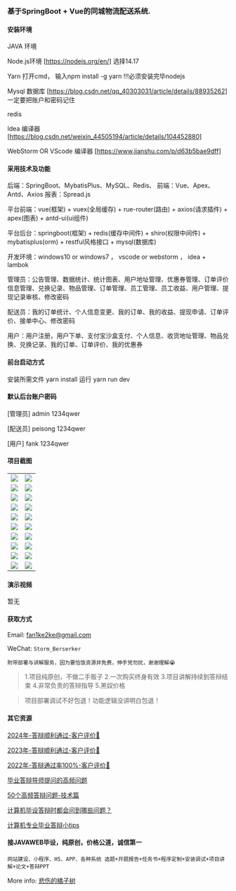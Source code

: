 ### 基于SpringBoot + Vue的同城物流配送系统.

#### 安装环境

JAVA 环境 

Node.js环境 [https://nodejs.org/en/] 选择14.17

Yarn 打开cmd， 输入npm install -g yarn !!!必须安装完毕nodejs

Mysql 数据库 [https://blog.csdn.net/qq_40303031/article/details/88935262] 一定要把账户和密码记住

redis

Idea 编译器 [https://blog.csdn.net/weixin_44505194/article/details/104452880]

WebStorm OR VScode 编译器 [https://www.jianshu.com/p/d63b5bae9dff]

#### 采用技术及功能

后端：SpringBoot、MybatisPlus、MySQL、Redis、
前端：Vue、Apex、Antd、Axios
报表：Spread.js

平台前端：vue(框架) + vuex(全局缓存) + rue-router(路由) + axios(请求插件) + apex(图表)  + antd-ui(ui组件)

平台后台：springboot(框架) + redis(缓存中间件) + shiro(权限中间件) + mybatisplus(orm) + restful风格接口 + mysql(数据库)

开发环境：windows10 or windows7 ， vscode or webstorm ， idea + lambok

管理员：公告管理、数据统计、统计图表、用户地址管理、优惠券管理、订单评价信息管理、兑换记录、物品管理、订单管理、员工管理、员工收益、用户管理、提现记录审核、修改密码

配送员：我的订单统计、个人信息变更、我的订单、我的收益、提现申请、订单评价、接单中心、修改密码

用户：用户注册，用户下单、支付宝沙盒支付、个人信息、收货地址管理、物品兑换、兑换记录、我的订单、订单评价、我的优惠券


#### 前台启动方式
安装所需文件 yarn install 
运行 yarn run dev

#### 默认后台账户密码
[管理员]
admin
1234qwer

[配送员]
peisong
1234qwer

[用户]
fank
1234qwer

#### 项目截图

|  |  |
|---------------------|---------------------|
| ![](https://fank-bucket-oss.oss-cn-beijing.aliyuncs.com/img/1704084076553.jpg) | ![](https://fank-bucket-oss.oss-cn-beijing.aliyuncs.com/img/1704084340519.jpg) |
| ![](https://fank-bucket-oss.oss-cn-beijing.aliyuncs.com/img/1704084060958.jpg) | ![](https://fank-bucket-oss.oss-cn-beijing.aliyuncs.com/img/1704084294832.jpg) |
| ![](https://fank-bucket-oss.oss-cn-beijing.aliyuncs.com/img/1704083960875.jpg) | ![](https://fank-bucket-oss.oss-cn-beijing.aliyuncs.com/img/1704084277370.jpg) |
| ![](https://fank-bucket-oss.oss-cn-beijing.aliyuncs.com/img/1704083943526.jpg) | ![](https://fank-bucket-oss.oss-cn-beijing.aliyuncs.com/img/1704084257162.jpg) |
| ![](https://fank-bucket-oss.oss-cn-beijing.aliyuncs.com/img/1704083933526.jpg) | ![](https://fank-bucket-oss.oss-cn-beijing.aliyuncs.com/img/1704084242336.jpg) |
| ![](https://fank-bucket-oss.oss-cn-beijing.aliyuncs.com/img/1704083897279.jpg) | ![](https://fank-bucket-oss.oss-cn-beijing.aliyuncs.com/img/1704084226018.jpg) |
| ![](https://fank-bucket-oss.oss-cn-beijing.aliyuncs.com/img/1704083886487.jpg) | ![](https://fank-bucket-oss.oss-cn-beijing.aliyuncs.com/img/1704084213598.jpg) |
| ![](https://fank-bucket-oss.oss-cn-beijing.aliyuncs.com/img/1704084426592.jpg) | ![](https://fank-bucket-oss.oss-cn-beijing.aliyuncs.com/img/1704084198742.jpg) |
| ![](https://fank-bucket-oss.oss-cn-beijing.aliyuncs.com/img/1704084397990.jpg) | ![](https://fank-bucket-oss.oss-cn-beijing.aliyuncs.com/img/1704084185840.jpg) |
| ![](https://fank-bucket-oss.oss-cn-beijing.aliyuncs.com/img/1704084375909.jpg) | ![](https://fank-bucket-oss.oss-cn-beijing.aliyuncs.com/img/1704084173290.jpg) |


#### 演示视频

暂无

#### 获取方式

Email: fan1ke2ke@gmail.com

WeChat: `Storm_Berserker`

`附带部署与讲解服务，因为要恰饭资源非免费，伸手党勿扰，谢谢理解😭`

> 1.项目纯原创，不做二手贩子 2.一次购买终身有效 3.项目讲解持续到答辩结束 4.非常负责的答辩指导 5.黑奴价格

> 项目部署调试不好包退！功能逻辑没讲明白包退！

#### 其它资源

[2024年-答辩顺利通过-客户评价👻](https://berserker287.github.io/2024/06/06/2024%E5%B9%B4%E7%AD%94%E8%BE%A9%E9%A1%BA%E5%88%A9%E9%80%9A%E8%BF%87/)

[2023年-答辩顺利通过-客户评价🐢](https://berserker287.github.io/2023/06/14/2023%E5%B9%B4%E7%AD%94%E8%BE%A9%E9%A1%BA%E5%88%A9%E9%80%9A%E8%BF%87/)

[2022年-答辩通过率100%-客户评价🐣](https://berserker287.github.io/2022/05/25/%E9%A1%B9%E7%9B%AE%E4%BA%A4%E6%98%93%E8%AE%B0%E5%BD%95/)

[毕业答辩导师提问的高频问题](https://berserker287.github.io/2023/06/13/%E6%AF%95%E4%B8%9A%E7%AD%94%E8%BE%A9%E5%AF%BC%E5%B8%88%E6%8F%90%E9%97%AE%E7%9A%84%E9%AB%98%E9%A2%91%E9%97%AE%E9%A2%98/)

[50个高频答辩问题-技术篇](https://berserker287.github.io/2023/06/13/50%E4%B8%AA%E9%AB%98%E9%A2%91%E7%AD%94%E8%BE%A9%E9%97%AE%E9%A2%98-%E6%8A%80%E6%9C%AF%E7%AF%87/)

[计算机毕设答辩时都会问到哪些问题？](https://www.zhihu.com/question/31020988)

[计算机专业毕业答辩小tips](https://zhuanlan.zhihu.com/p/145911029)

#### 接JAVAWEB毕设，纯原创，价格公道，诚信第一

`网站建设、小程序、H5、APP、各种系统 选题+开题报告+任务书+程序定制+安装调试+项目讲解+论文+答辩PPT`

More info: [悲伤的橘子树](https://berserker287.github.io/)
